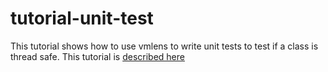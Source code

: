 # tutorial-unit-test

This tutorial shows how to use vmlens to write unit tests to test if a class is thread safe.
This tutorial is [described here](https://vmlens.com/help/manual/#interleave)